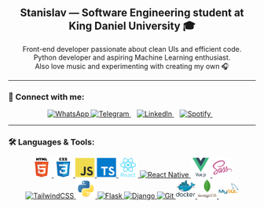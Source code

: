 <h2 align="center">Stanislav — Software Engineering student at King Daniel University 🎓</h2>

<p align="center">
  Front-end developer passionate about clean UIs and efficient code.<br>
  Python developer and aspiring Machine Learning enthusiast.<br>
  Also love music and experimenting with creating my own 🎧
</p>

---

### 🤝 Connect with me:
<p align="center">
  <a href="https://wa.me/+380975264440" target="_blank" rel="noopener noreferrer">
    <img src="https://cdn-icons-png.flaticon.com/512/733/733585.png" alt="WhatsApp" width="36" height="36" />
  </a>
   <a href="https://t.me/Stason_IT" target="_blank" rel="noopener noreferrer">
    <img src="https://cdn-icons-png.flaticon.com/512/2111/2111646.png" alt="Telegram" width="36" height="36" />
  </a>
  &nbsp;&nbsp;
  <a href="https://linkedin.com/in/stanislav-mykhalchuk" target="_blank" rel="noopener noreferrer">
    <img src="https://raw.githubusercontent.com/rahuldkjain/github-profile-readme-generator/master/src/images/icons/Social/linked-in-alt.svg" alt="LinkedIn" width="36" height="36" />
  </a>
  &nbsp;&nbsp;
  <a href="https://open.spotify.com/track/5Zgufw3jqAhgmgMgtojDsr?si=3cc196c469b94154" target="_blank" rel="noopener noreferrer">
    <img src="https://cdn-icons-png.flaticon.com/512/2111/2111624.png" alt="Spotify" width="36" height="36" />
  </a>
  &nbsp;&nbsp;
</p>

---

### 🛠️ Languages & Tools:
<p align="center">
  <!-- Front-end -->
  <a href="https://developer.mozilla.org/en-US/docs/Web/HTML" target="_blank">
    <img src="https://raw.githubusercontent.com/devicons/devicon/master/icons/html5/html5-original-wordmark.svg" alt="HTML5" width="40" height="40"/>
  </a>
  <a href="https://developer.mozilla.org/en-US/docs/Web/CSS" target="_blank">
    <img src="https://raw.githubusercontent.com/devicons/devicon/master/icons/css3/css3-original-wordmark.svg" alt="CSS3" width="40" height="40"/>
  </a>
  <a href="https://developer.mozilla.org/en-US/docs/Web/JavaScript" target="_blank">
    <img src="https://raw.githubusercontent.com/devicons/devicon/master/icons/javascript/javascript-original.svg" alt="JavaScript" width="40" height="40"/>
  </a>
  <a href="https://www.typescriptlang.org/" target="_blank">
    <img src="https://raw.githubusercontent.com/devicons/devicon/master/icons/typescript/typescript-original.svg" alt="TypeScript" width="40" height="40"/>
  </a>
  <a href="https://reactjs.org/" target="_blank">
    <img src="https://raw.githubusercontent.com/devicons/devicon/master/icons/react/react-original-wordmark.svg" alt="React" width="40" height="40"/>
  </a>
 <a href="https://reactnative.dev/" target="_blank">
  <img src="https://raw.githubusercontent.com/rahuldkjain/github-profile-readme-generator/master/src/images/icons/Skills/react-native.png" alt="React Native" width="40" height="40"/>
</a>
  <a href="https://vuejs.org/" target="_blank">
    <img src="https://raw.githubusercontent.com/devicons/devicon/master/icons/vuejs/vuejs-original-wordmark.svg" alt="Vue.js" width="40" height="40"/>
  </a>
  <a href="https://sass-lang.com/" target="_blank">
    <img src="https://raw.githubusercontent.com/devicons/devicon/master/icons/sass/sass-original.svg" alt="Sass" width="40" height="40"/>
  </a>
  <a href="https://tailwindcss.com/" target="_blank">
    <img src="https://www.vectorlogo.zone/logos/tailwindcss/tailwindcss-icon.svg" alt="TailwindCSS" width="40" height="40"/>
  </a>

  <!-- Python & Back-end -->
  <a href="https://www.python.org" target="_blank">
    <img src="https://raw.githubusercontent.com/devicons/devicon/master/icons/python/python-original.svg" alt="Python" width="40" height="40"/>
  </a>
  <a href="https://flask.palletsprojects.com/" target="_blank">
    <img src="https://cdn.worldvectorlogo.com/logos/flask.svg" alt="Flask" width="40" height="40"/>
  </a>
  <a href="https://www.djangoproject.com/" target="_blank">
    <img src="https://cdn.worldvectorlogo.com/logos/django.svg" alt="Django" width="40" height="40"/>
  </a>

  <!-- Other Tools -->
  <a href="https://git-scm.com/" target="_blank">
    <img src="https://www.vectorlogo.zone/logos/git-scm/git-scm-icon.svg" alt="Git" width="40" height="40"/>
  </a>
  <a href="https://www.docker.com/" target="_blank">
    <img src="https://raw.githubusercontent.com/devicons/devicon/master/icons/docker/docker-original-wordmark.svg" alt="Docker" width="40" height="40"/>
  </a>
  <a href="https://www.mongodb.com/" target="_blank">
    <img src="https://raw.githubusercontent.com/devicons/devicon/master/icons/mongodb/mongodb-original-wordmark.svg" alt="MongoDB" width="40" height="40"/>
  </a>
  <a href="https://www.mysql.com/" target="_blank">
    <img src="https://raw.githubusercontent.com/devicons/devicon/master/icons/mysql/mysql-original-wordmark.svg" alt="MySQL" width="40" height="40"/>
  </a>
</p>
